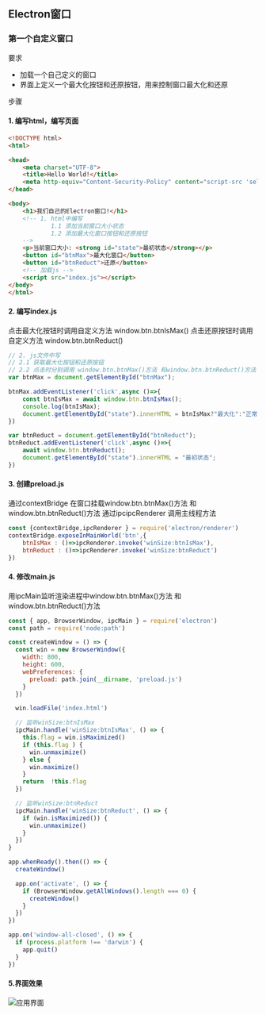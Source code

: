 ## Electron窗口

### 第一个自定义窗口
要求
* 加载一个自己定义的窗口
* 界面上定义一个最大化按钮和还原按钮，用来控制窗口最大化和还原

步骤
#### 1. 编写html，编写页面

```html
<!DOCTYPE html>
<html>

<head>
    <meta charset="UTF-8">
    <title>Hello World!</title>
    <meta http-equiv="Content-Security-Policy" content="script-src 'self' 'unsafe-inline';" />
</head>

<body>
    <h1>我们自己的Electron窗口!</h1>
    <!-- 1. html中编写 
            1.1 添加当前窗口大小状态
            1.2 添加最大化窗口按钮和还原按钮
    -->
    <p>当前窗口大小: <strong id="state">最初状态</strong></p>
    <button id="btnMax">最大化窗口</button>
    <button id="btnReduct">还原</button>
    <!-- 加载js -->
    <script src="index.js"></script>
</body>
</html>
```

#### 2. 编写index.js

点击最大化按钮时调用自定义方法 window.btn.btnIsMax()
点击还原按钮时调用自定义方法 window.btn.btnReduct()

```js
// 2. js文件中写
// 2.1 获取最大化按钮和还原按钮
// 2.2 点击时分别调用 window.btn.btnMax()方法 和window.btn.btnReduct()方法
var btnMax = document.getElementById("btnMax");

btnMax.addEventListener('click',async ()=>{
    const btnIsMax = await window.btn.btnIsMax();
    console.log(btnIsMax);
    document.getElementById("state").innerHTML = btnIsMax?"最大化":"正常";
})

var btnReduct = document.getElementById("btnReduct");
btnReduct.addEventListener('click',async ()=>{
    await window.btn.btnReduct();
    document.getElementById("state").innerHTML = "最初状态";
})
```

#### 3. 创建preload.js  

通过contextBridge 在窗口挂载window.btn.btnMax()方法 和window.btn.btnReduct()方法
通过ipcipcRenderer 调用主线程方法

```js
const {contextBridge,ipcRenderer } = require('electron/renderer')
contextBridge.exposeInMainWorld('btn',{
    btnIsMax : ()=>ipcRenderer.invoke('winSize:btnIsMax'),
    btnReduct : ()=>ipcRenderer.invoke('winSize:btnReduct')
})   
```

#### 4. 修改main.js 

用ipcMain监听渲染进程中window.btn.btnMax()方法 和window.btn.btnReduct()方法

```js
const { app, BrowserWindow, ipcMain } = require('electron')
const path = require('node:path')

const createWindow = () => {
  const win = new BrowserWindow({
    width: 800,
    height: 600,
    webPreferences: {
      preload: path.join(__dirname, 'preload.js')
    }
  })

  win.loadFile('index.html')

  // 监听winSize:btnIsMax
  ipcMain.handle('winSize:btnIsMax', () => {
    this.flag = win.isMaximized()
    if (this.flag ) {
      win.unmaximize()
    } else {
      win.maximize()
    }
    return  !this.flag
  })

  // 监听winSize:btnReduct
  ipcMain.handle('winSize:btnReduct', () => {
    if (win.isMaximized()) {
      win.unmaximize()
    }
  })
}

app.whenReady().then(() => {
  createWindow()

  app.on('activate', () => {
    if (BrowserWindow.getAllWindows().length === 0) {
      createWindow()
    }
  })
})

app.on('window-all-closed', () => {
  if (process.platform !== 'darwin') {
    app.quit()
  }
})
```

#### 5.界面效果

![应用界面](D:\Desktop\study\electron_study\新建一个我们自己的Electron窗口\应用界面.png)
